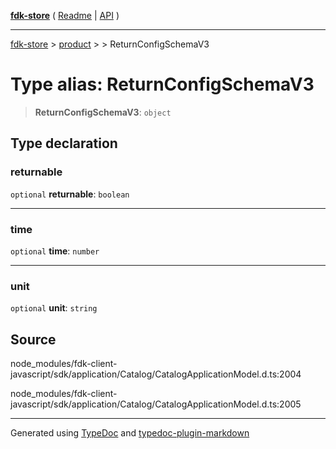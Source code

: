 [**fdk-store**](../../../README.md) ( [Readme](../../../README.md) \| [API](../../../API.md) )

---

[fdk-store](../../../API.md) > [product](../../README.md) > [<internal>](../README.md) > ReturnConfigSchemaV3

# Type alias: ReturnConfigSchemaV3

> **ReturnConfigSchemaV3**: `object`

## Type declaration

### returnable

`optional` **returnable**: `boolean`

---

### time

`optional` **time**: `number`

---

### unit

`optional` **unit**: `string`

## Source

node_modules/fdk-client-javascript/sdk/application/Catalog/CatalogApplicationModel.d.ts:2004

node_modules/fdk-client-javascript/sdk/application/Catalog/CatalogApplicationModel.d.ts:2005

---

Generated using [TypeDoc](https://typedoc.org/) and [typedoc-plugin-markdown](https://www.npmjs.com/package/typedoc-plugin-markdown)
